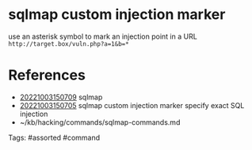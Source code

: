 # sqlmap custom injection marker
use an asterisk symbol to mark an injection point in a URL
` http://target.box/vuln.php?a=1&b=* `

# References
- [20221003150709](/zet/20221003150709/README.md) sqlmap
- [20221003150705](/zet/20221003150705/README.md) sqlmap custom injection marker specify exact SQL injection
- ~/kb/hacking/commands/sqlmap-commands.md

Tags:
    #assorted #command
